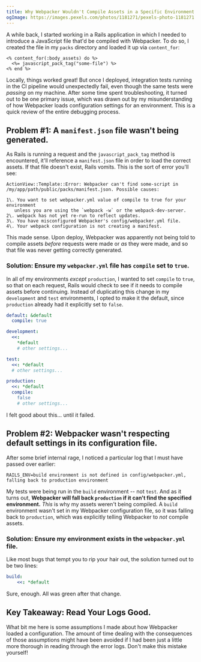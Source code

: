 ```yaml
---
title: Why Webpacker Wouldn't Compile Assets in a Specific Environment
ogImage: https://images.pexels.com/photos/1181271/pexels-photo-1181271.jpeg?auto=compress&cs=tinysrgb&dpr=2&h=1200&w=1200
---
```


A while back, I started working in a Rails application in which I needed to introduce a JavaScript file that'd be compiled with Webpacker. To do so, I created the file in my `packs` directory and loaded it up via `content_for`:

```erb
<% content_for(:body_assets) do %>
  <%= javascript_pack_tag("some-file") %>
<% end %>
```

Locally, things worked great! But once I deployed, integration tests running in the CI pipeline would unexpectedly fail, even though the same tests were _passing_ on my machine. After some time spent troubleshooting, it turned out to be one primary issue, which was drawn out by my misunderstanding of how Webpacker loads configuration settings for an environment. This is a quick review of the entire debugging process.

## Problem #1: A `manifest.json` file wasn't being generated.

As Rails is running a request and the `javascript_pack_tag` method is encountered, it'll reference a `manifest.json` file in order to load the correct assets. If that file doesn't exist, Rails vomits. This is the sort of error you'll see:

```
ActionView::Template::Error: Webpacker can't find some-script in /my/app/path/public/packs/manifest.json. Possible causes:

1\. You want to set webpacker.yml value of compile to true for your environment
   unless you are using the `webpack -w` or the webpack-dev-server.
2\. webpack has not yet re-run to reflect updates.
3\. You have misconfigured Webpacker's config/webpacker.yml file.
4\. Your webpack configuration is not creating a manifest.
```

This made sense. Upon deploy, Webpacker was apparently not being told to compile assets _before_ requests were made or _as_ they were made, and so that file was never getting correctly generated.

### Solution: Ensure my `webpacker.yml` file has `compile` set to `true`.

In all of my environments _except_ `production`, I wanted to set `compile` to `true`, so that on each request, Rails would check to see if it needs to compile assets before continuing. Instead of duplicating this change in my `development` and `test` environments, I opted to make it the default, since `production` already had it explicitly set to `false`.

```yaml
default: &default
  compile: true

development:
  <<:
    *default
    # other settings...

test:
  <<: *default
  # other settings...

production:
  <<: *default
  compile:
    false
    # other settings...
```

I felt good about this... until it failed.

## Problem #2: Webpacker wasn't respecting default settings in its configuration file.

After some brief internal rage, I noticed a particular log that I must have passed over earlier:

```
RAILS_ENV=build environment is not defined in config/webpacker.yml, falling back to production environment
```

My tests were being run in the `build` environment -- not `test`. And as it turns out, **Webpacker will fall back `production` if it can't find the specified environment.** _This_ is why my assets weren't being compiled. A `build` environment wasn't set in my Webpacker configuration file, so it was falling back to `production`, which was explicitly telling Webpacker to _not_ compile assets.

### Solution: Ensure my environment exists in the `webpacker.yml` file.

Like most bugs that tempt you to rip your hair out, the solution turned out to be two lines:

```yaml
build:
    <<: *default
```

Sure, enough. All was green after that change.

## Key Takeaway: Read Your Logs Good.

What bit me here is some assumptions I made about how Webpacker loaded a configuration. The amount of time dealing with the consequences of those assumptions might have been avoided if I had been just a little more thorough in reading through the error logs. Don't make this mistake yourself!
